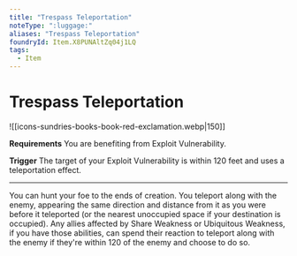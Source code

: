 ```yaml
---
title: "Trespass Teleportation"
noteType: ":luggage:"
aliases: "Trespass Teleportation"
foundryId: Item.X8PUNAltZq04j1LQ
tags:
  - Item
---
```


# Trespass Teleportation
![[icons-sundries-books-book-red-exclamation.webp|150]]

**Requirements** You are benefiting from Exploit Vulnerability.

**Trigger** The target of your Exploit Vulnerability is within 120 feet and uses a teleportation effect.

* * *

You can hunt your foe to the ends of creation. You teleport along with the enemy, appearing the same direction and distance from it as you were before it teleported (or the nearest unoccupied space if your destination is occupied). Any allies affected by Share Weakness or Ubiquitous Weakness, if you have those abilities, can spend their reaction to teleport along with the enemy if they're within 120 of the enemy and choose to do so.
